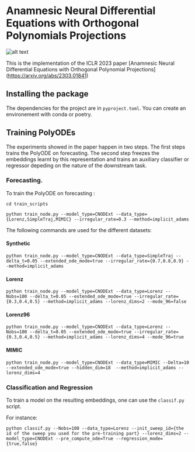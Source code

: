 # Anamnesic Neural Differential Equations with Orthogonal Polynomials Projections

![alt text](https://github.com/edebrouwer/orthopoly/blob/main/Fig1.png)

This is the implementation of the ICLR 2023 paper [Anamnesic Neural Differential Equations with Orthogonal Polynomial Projections]
 (https://arxiv.org/abs/2303.01841)


## Installing the package

The dependencies for the project are in `pyproject.toml`. You can create an environement with conda or poetry.

## Training PolyODEs

The experiments showed in the paper happen in two steps. The first steps trains the PolyODE on forecasting. The second step freezes the embeddings learnt by this representation and trains an auxiliary classifier or regressor depeding on the nature of the downstream task.

### Forecasting. 

To train the PolyODE on forecasting : 

`cd train_scripts`

`python train_node.py --model_type=CNODExt --data_type={Lorenz,SimpleTraj,MIMIC} --irregular_rate=0.3 --method=implicit_adams`

The following commands are used for the different datasets:

#### Synthetic

`python train_node.py --model_type=CNODExt --data_type=SimpleTraj --delta_t=0.05 --extended_ode_mode=true --irregular_rate={0.7,0.8,0.9} --method=implicit_adams`

#### Lorenz

`python train_node.py --model_type=CNODExt --data_type=Lorenz --Nobs=100 --delta_t=0.05 --extended_ode_mode=true --irregular_rate={0.3,0.4,0.5} --method=implicit_adams --lorenz_dims=2 --mode_96=false`

#### Lorenz96

`python train_node.py --model_type=CNODExt --data_type=Lorenz --Nobs=100 --delta_t=0.05 --extended_ode_mode=true --irregular_rate={0.3,0.4,0.5} --method=implicit_adams --lorenz_dims=4 --mode_96=true`

#### MIMIC

`python train_node.py --model_type=CNODExt --data_type=MIMIC --Delta=10 --extended_ode_mode=true --hidden_dim=18  --method=implicit_adams --lorenz_dims=4 `
### Classification and Regression

To train a model on the resulting embeddings, one can use the `classif.py` script.

For instance:

`python classif.py --Nobs=100 --data_type=Lorenz --init_sweep_id={the id of the sweep you used for the pre-training part} --lorenz_dims=2 --model_type=CNODExt --pre_compute_ode=True --regression_mode={true,false}`
